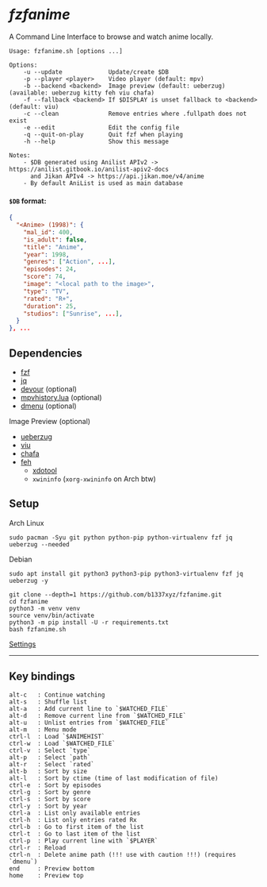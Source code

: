 # *fzfanime*
A Command Line Interface to browse and watch anime locally.

```
Usage: fzfanime.sh [options ...]

Options:
    -u --update             Update/create $DB
    -p --player <player>    Video player (default: mpv)
    -b --backend <backend>  Image preview (default: ueberzug) (available: ueberzug kitty feh viu chafa)
    -f --fallback <backend> If $DISPLAY is unset fallback to <backend> (default: viu)
    -c --clean              Remove entries where .fullpath does not exist
    -e --edit               Edit the config file
    -q --quit-on-play       Quit fzf when playing
    -h --help               Show this message

Notes:
    - $DB generated using Anilist APIv2 -> https://anilist.gitbook.io/anilist-apiv2-docs
      and Jikan APIv4 -> https://api.jikan.moe/v4/anime
    - By default AniList is used as main database
```
#### `$DB` format:
```json
{
  "<Anime> (1998)": {
    "mal_id": 400,
    "is_adult": false,
    "title": "Anime",
    "year": 1998,
    "genres": ["Action", ...],
    "episodes": 24,
    "score": 74,
    "image": "<local path to the image>",
    "type": "TV",
    "rated": "R+",
    "duration": 25,
    "studios": ["Sunrise", ...],
  }
}, ...
```

## Dependencies

- [fzf](https://github.com/junegunn/fzf)
- [jq](https://github.com/stedolan/jq)
- [devour](https://github.com/salman-abedin/devour) (optional)
- [mpvhistory.lua](https://github.com/b1337xyz/config/blob/main/mpv/scripts/mpvhistory.lua) (optional)
- [dmenu](https://tools.suckless.org/dmenu/) (optional)

Image Preview (optional)
- [ueberzug](https://github.com/b1337xyz/ueberzug)
- [viu](https://github.com/atanunq/viu#from-source-recommended)
- [chafa](https://hpjansson.org/chafa/)
- [feh](https://feh.finalrewind.org/)
    - [xdotool](https://www.semicomplete.com/projects/xdotool/) 
    - `xwininfo` (`xorg-xwininfo` on Arch btw)

## Setup
Arch Linux
```
sudo pacman -Syu git python python-pip python-virtualenv fzf jq ueberzug --needed
```  
Debian
```
sudo apt install git python3 python3-pip python3-virtualenv fzf jq ueberzug -y
```

```
git clone --depth=1 https://github.com/b1337xyz/fzfanime.git
cd fzfanime
python3 -m venv venv
source venv/bin/activate
python3 -m pip install -U -r requirements.txt
bash fzfanime.sh
```

[Settings](https://github.com/b1337xyz/fzfanime/blob/main/fzfanime.sh#L55)

---

## Key bindings
```
alt-c   : Continue watching
alt-s   : Shuffle list
alt-a   : Add current line to `$WATCHED_FILE`
alt-d   : Remove current line from `$WATCHED_FILE`
alt-u   : Unlist entries from `$WATCHED_FILE`
alt-m   : Menu mode
ctrl-l  : Load `$ANIMEHIST`
ctrl-w  : Load `$WATCHED_FILE`
ctrl-v  : Select `type`
alt-p   : Select `path`
alt-r   : Select `rated`
alt-b   : Sort by size
alt-l   : Sort by ctime (time of last modification of file)
ctrl-e  : Sort by episodes
ctrl-g  : Sort by genre
ctrl-s  : Sort by score
ctrl-y  : Sort by year
ctrl-a  : List only available entries
ctrl-h  : List only entries rated Rx
ctrl-b  : Go to first item of the list
ctrl-t  : Go to last item of the list
ctrl-p  : Play current line with `$PLAYER`
ctrl-r  : Reload
ctrl-n  : Delete anime path (!!! use with caution !!!) (requires `dmenu`)
end     : Preview bottom
home    : Preview top
```
